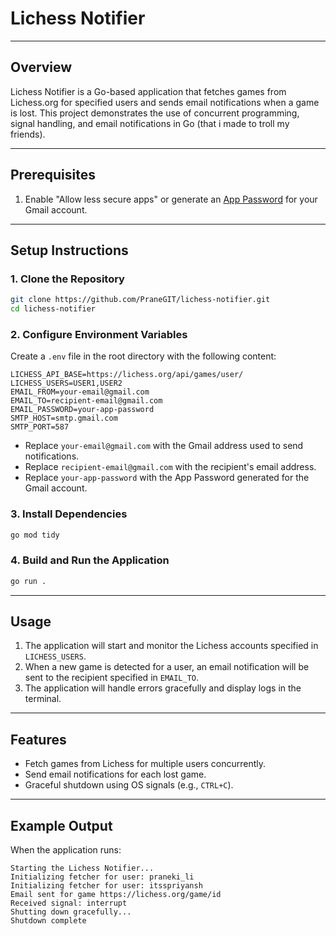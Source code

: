 # Lichess Notifier

---

## Overview
Lichess Notifier is a Go-based application that fetches games from Lichess.org for specified users and sends email notifications when a game is lost. This project demonstrates the use of concurrent programming, signal handling, and email notifications in Go (that i made to troll my friends).

---

## Prerequisites
1. Enable "Allow less secure apps" or generate an [App Password](https://support.google.com/accounts/answer/185833) for your Gmail account.

---

## Setup Instructions

### 1. Clone the Repository
```bash
git clone https://github.com/PraneGIT/lichess-notifier.git
cd lichess-notifier
```

### 2. Configure Environment Variables
Create a `.env` file in the root directory with the following content:
```env
LICHESS_API_BASE=https://lichess.org/api/games/user/
LICHESS_USERS=USER1,USER2
EMAIL_FROM=your-email@gmail.com
EMAIL_TO=recipient-email@gmail.com
EMAIL_PASSWORD=your-app-password
SMTP_HOST=smtp.gmail.com
SMTP_PORT=587
```

- Replace `your-email@gmail.com` with the Gmail address used to send notifications.
- Replace `recipient-email@gmail.com` with the recipient's email address.
- Replace `your-app-password` with the App Password generated for the Gmail account.

### 3. Install Dependencies
```bash
go mod tidy
```

### 4. Build and Run the Application
```bash
go run .
```

---

## Usage
1. The application will start and monitor the Lichess accounts specified in `LICHESS_USERS`.
2. When a new game is detected for a user, an email notification will be sent to the recipient specified in `EMAIL_TO`.
3. The application will handle errors gracefully and display logs in the terminal.

---

## Features
- Fetch games from Lichess for multiple users concurrently.
- Send email notifications for each lost game.
- Graceful shutdown using OS signals (e.g., `CTRL+C`).

---

## Example Output
When the application runs:
```
Starting the Lichess Notifier...
Initializing fetcher for user: praneki_li
Initializing fetcher for user: itsspriyansh
Email sent for game https://lichess.org/game/id
Received signal: interrupt
Shutting down gracefully...
Shutdown complete
